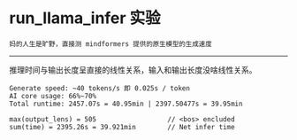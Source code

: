 # run_llama_infer 实验

    妈的人生是旷野，直接测 mindformers 提供的原生模型的生成速度

----

推理时间与输出长度呈直接的线性关系，输入和输出长度没啥线性关系。

```
Generate speed: ~40 tokens/s 即 0.025s / token
AI core usage: 66%~70%
Total runtime: 2457.07s = 40.95min | 2397.50477s = 39.95min

max(output_lens) = 505                  // <bos> encluded
sum(time) = 2395.26s = 39.921min        // Net infer time
```
